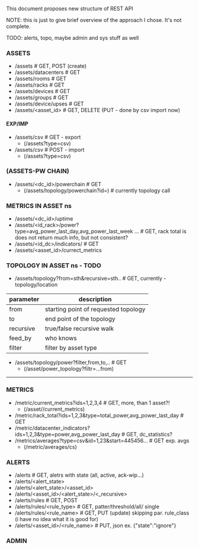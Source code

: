 This document proposes new structure of REST API

NOTE: this is just to give brief overview of the approach I chose. It's not complete.

TODO: alerts, topo, maybe admin and sys stuff as well

### ASSETS
  * /assets					# GET, POST (create)
  * /assets/datacenters			 	# GET
  * /assets/rooms				# GET
  * /assets/racks				# GET
  * /assets/devices				# GET
  * /assets/groups				# GET
  * /assets/device/upses			# GET
  * /assets/<asset_id>			 	# GET, DELETE (PUT - done by csv import now)

#### EXP/IMP
  * /assets/csv					# GET - export
    * (/assets?type=csv)
  * /assets/csv				 	# POST - import
    * (/assets?type=csv)

### (ASSETS-PW CHAIN)
  * /assets/<dc_id>/powerchain			# GET
    * (/assets/topology/powerchain?id=)		# currently topology call

### METRICS IN ASSET ns
   * /assets/<dc_id>/uptime
   * /assets/<id_rack>/power?type=avg_power_last_day,avg_power_last_week ...    # GET, rack total is does not return much info, but not consistent?
   * /assets/<id_dc>/indicators/<type>					       	# GET
   * /assets/<asset_id>/currect_metrics


### TOPOLOGY IN ASSET ns - TODO
  * /assets/topology?from=sth&recursive=sth..	# GET, currently - topology/location

  parameter | description
  ----------|-------------
  from	    | starting point of requested topology
  to        | end point of the topology
  recursive | true/false recursive walk
  feed_by   | who knows
  filter    | filter by asset type

  * /assets/topology/power?filter,from,to,..  	# GET
    * (/asset/power_topology?filtr=...from)


______________________________________________________________________________________________________________________________

### METRICS
  * /metric/current_metrics?ids=1,2,3,4		# GET, more, than 1 asset?!
    * (/asset/<asset-id>/current_metrics)
  * /metric/rack_total?ids=1,2,3&type=total_power,avg_power_last_day          # GET
  * /metric/datacenter_indicators?ids=1,2,3&type=power,avg_power_last_day     # GET, dc_statistics?
  * /metrics/averages?type=csv&id=1,23&start=445456...			  # GET exp. avgs
    * (/metric/averages/cs)

### ALERTS
  * /alerts				        # GET, aletrs with state (all, active, ack-wip...)
  * /alerts/<alert_state>
  * /alerts/<alert_state>/<asset_id>
  * /alerts/<asset_id>/<alert_state>/<_recursive>
  * /alerts/rules				# GET, POST
  * /alerts/rules/<rule_type>				# GET, patter/threshold/all/ single
  * /alerts/rules/<rule_name>				# GET, PUT (update) skipping par. rule_class (i have no idea what it is good for)
  * /alerts/<asset_id>/<rule_name> 		# PUT, json ex. {"state":"ignore"}

### ADMIN